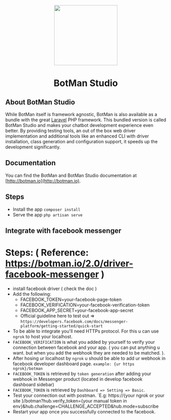 <p align="center"><img height="188" width="198" src="https://botman.io/img/botman.png"></p>
<h1 align="center">BotMan Studio</h1>

## About BotMan Studio

While BotMan itself is framework agnostic, BotMan is also available as a bundle with the great [Laravel](https://laravel.com) PHP framework. This bundled version is called BotMan Studio and makes your chatbot development experience even better. By providing testing tools, an out of the box web driver implementation and additional tools like an enhanced CLI with driver installation, class generation and configuration support, it speeds up the development significantly.

## Documentation

You can find the BotMan and BotMan Studio documentation at [http://botman.io](http://botman.io).

## Steps
- Install the app `composer install`
- Serve the app `php artisan serve`

## Integrate with facebook messenger
# Steps: ( Reference: https://botman.io/2.0/driver-facebook-messenger )
- install facebook driver ( check the doc )
- Add the following: 
  + FACEBOOK_TOKEN=your-facebook-page-token
  + FACEBOOK_VERIFICATION=your-facebook-verification-token
  + FACEBOOK_APP_SECRET=your-facebook-app-secret
  * Official guideline here to test out => `https://developers.facebook.com/docs/messenger-platform/getting-started/quick-start`
- To be able to integrate you'll need HTTPs protocol. For this u can use `ngrok` to host your localhost.
- `FACEBOOK_VERIFICATION` is what you added by yourself to verify your connection between facebook and your app. ( you can put anything u want. but when you add the webhook they are needed to be matched. ).
- After hosing ur localhost by `ngrok` u should be able to add ur webhook in facebook developer dashboard page. `example: {ur https ngrok}/botman`
- `FACEBOOK_TOKEN` is retrieved by `token generation` after adding your webhook in Messenger product (located in develop facebook dashboard sidebar)
- `FACEBOOK_TOKEN` is retrieved by `Dashboard => Setting => Basic`.
- Test your connection out with postman. `E.g: https://{your ngrok or your site }/botman?hub.verify_token={your manual token in env}&hub.challenge=CHALLENGE_ACCEPTED&hub.mode=subscribe
- Restart your app once you successfully connected to the facebook.


